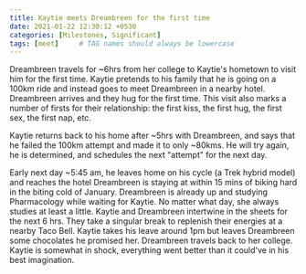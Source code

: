 ```yaml
---
title: Kaytie meets Dreambreen for the first time
date: 2021-01-22 12:30:12 +0530
categories: [Milestones, Significant]
tags: [meet]     # TAG names should always be lowercase
---
```


Dreambreen travels for ~6hrs from her college to Kaytie's hometown to visit him for the first time. Kaytie pretends to his family that he is going on a 100km ride and instead goes to meet Dreambreen in a nearby hotel. Dreambreen arrives and they hug for the first time. This visit also marks a number of firsts for their relationship: the first kiss, the first hug, the first sex, the first nap, etc.


Kaytie returns back to his home after ~5hrs with Dreambreen, and says that he failed the 100km attempt and made it to only ~80kms. He will try again, he is determined, and schedules the next "attempt" for the next day.


Early next day ~5:45 am, he leaves home on his cycle (a Trek hybrid model) and reaches the hotel Dreambreen is staying at within 15 mins of biking hard in the biting cold of January. Dreambreen is already up and studying Pharmacology while waiting for Kaytie. No matter what day, she always studies at least a little. Kaytie and Dreambreen intertwine in the sheets for the next 6 hrs. They take a singular break to replenish their energies at a nearby Taco Bell. Kaytie takes his leave around 1pm but leaves Dreambreen some chocolates he promised her. Dreambreen travels back to her college. Kaytie is somewhat in shock, everything went better than it could've in his best imagination.
